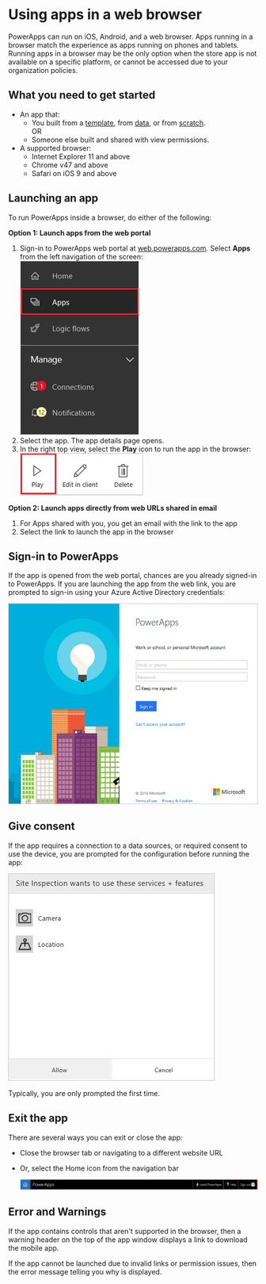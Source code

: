 <properties
    pageTitle="Use apps in a web browser | Microsoft PowerApps"
    description="Walkthrough of how to run PowerApps in the web browser"
    services=""
    suite="powerapps"
    documentationCenter="na"
    authors="karthik-1"
    manager="erikre"
    editor=""
    tags=""
 />
<tags
    ms.service="powerapps"
    ms.devlang="na"
    ms.topic="article"
    ms.tgt_pltfrm="na"
    ms.workload="na"
    ms.date="04/19/2016"
    ms.author="karthikb"/>

# Using apps in a web browser #
PowerApps can run on iOS, Android, and a web browser. Apps running in a browser match the experience as apps running on phones and tablets. Running apps in a browser may be the only option when the store app is not available on a specific platform, or cannot be accessed due to your organization policies. 



## What you need to get started ##
- An app that:
	- You built from a [template](get-started-test-drive.md), from [data](get-started-create-from-data.md), or from [scratch](get-started-create-from-blank.md).  
		OR
	- Someone else built and shared with view permissions.
- A supported browser: 
	- Internet Explorer 11 and above
	- Chrome v47 and above
	- Safari on iOS 9 and above


## Launching an app ##
To run PowerApps inside a browser, do either of the following:

**Option 1: Launch apps from the web portal**

1. Sign-in to PowerApps web portal at [web.powerapps.com](http://web.powerapps.com). Select **Apps** from the left navigation of the screen:  
	![Listing of apps in web.powerapps.com](./media/run-app-browser/portal-apps.png)  
2. Select the app. The app details page opens.
3. In the right top view, select the **Play** icon to run the app in the browser:  
	![Play an app](./media/run-app-browser/portal-play.png)


**Option 2: Launch apps directly from web URLs shared in email**

1. For Apps shared with you, you get an email with the link to the app
2. Select the link to launch the app in the browser
	 
## Sign-in to PowerApps ##
If the app is opened from the web portal, chances are you already signed-in to PowerApps. If you are launching the app from the web link, you are prompted to sign-in using your Azure Active Directory credentials:  

![Login user](./media/run-app-browser/web-login.png)

## Give consent ##
If the app requires a connection to a data sources, or required consent to use the device, you are prompted for the configuration before running the app:  

![Connection](./media/run-app-browser/app-connection.png)

Typically, you are only prompted the first time.


## Exit the app ##
There are several ways you can exit or close the app:

- Close the browser tab or navigating to a different website URL
- Or, select the Home icon from the navigation bar

	![Navbar](./media/run-app-browser/web-player-navbar.png)

## Error and Warnings ##
If the app contains controls that aren't supported in the browser, then a warning header on the top of the app window displays a link to download the mobile app.

If the app cannot be launched due to invalid links or permission issues, then the error message telling you why is displayed. 
